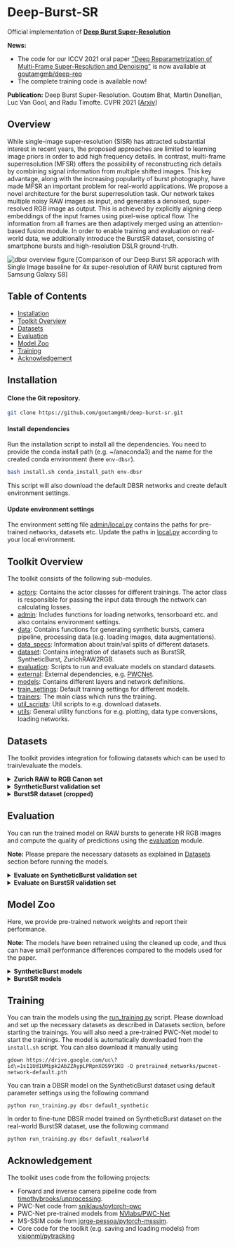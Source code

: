 # Deep-Burst-SR

Official implementation of [**Deep Burst Super-Resolution**](https://arxiv.org/pdf/2101.10997.pdf)

**News:**
- The code for our ICCV 2021 oral paper ["Deep Reparametrization of Multi-Frame Super-Resolution and Denoising"](https://arxiv.org/pdf/2108.08286.pdf) is now available at [goutamgmb/deep-rep](https://github.com/goutamgmb/deep-rep) 
- The complete training code is available now!

**Publication:** Deep Burst Super-Resolution. Goutam Bhat, Martin Danelljan, Luc Van Gool, and Radu Timofte. CVPR 2021 
[[Arxiv](https://arxiv.org/pdf/2101.10997.pdf)]

## Overview

While single-image super-resolution (SISR) has attracted substantial interest in recent years, the proposed
approaches are limited to learning image priors in order to add high frequency details. In contrast, multi-frame superresolution (MFSR) offers the possibility of reconstructing
rich details by combining signal information from multiple
shifted images. This key advantage, along with the increasing popularity of burst photography, have made MFSR an
important problem for real-world applications.
We propose a novel architecture for the burst superresolution task. Our network takes multiple noisy RAW
images as input, and generates a denoised, super-resolved
RGB image as output. This is achieved by explicitly aligning
deep embeddings of the input frames using pixel-wise optical flow. The information from all frames are then adaptively merged using an attention-based fusion module. In
order to enable training and evaluation on real-world data,
we additionally introduce the BurstSR dataset, consisting of
smartphone bursts and high-resolution DSLR ground-truth.

![dbsr overview figure](.figs/dbsr.png)
[Comparison of our Deep Burst SR apporach with Single Image baseline for 4x super-resolution of RAW burst captured from Samsung Galaxy S8]

## Table of Contents

* [Installation](#installation)
* [Toolkit Overview](#toolkit-overview)
* [Datasets](#datasets)
* [Evaluation](#evaluation)
* [Model Zoo](#model-zoo)
* [Training](#training)
* [Acknowledgement](#acknowledgement)

## Installation

#### Clone the Git repository.  
```bash
git clone https://github.com/goutamgmb/deep-burst-sr.git
```
   
#### Install dependencies
Run the installation script to install all the dependencies. You need to provide the conda install path (e.g. ~/anaconda3) and the name for the created conda environment (here ```env-dbsr```).  
```bash
bash install.sh conda_install_path env-dbsr
```  
This script will also download the default DBSR networks and create default environment settings.  

#### Update environment settings
The environment setting file [admin/local.py](admin/local.py) contains the paths for pre-trained networks, 
datasets etc. Update the paths in [local.py](admin/local.py) according to your local environment.

## Toolkit Overview
The toolkit consists of the following sub-modules.  
 - [actors](actors): Contains the actor classes for different trainings. The actor class is responsible for passing the input data through the network can calculating losses.
 - [admin](admin): Includes functions for loading networks, tensorboard etc. and also contains environment settings.  
 - [data](data): Contains functions for generating synthetic bursts, camera pipeline, processing data (e.g. loading images, data augmentations).
 - [data_specs](data_specs): Information about train/val splits of different datasets.
 - [dataset](dataset): Contains integration of datasets such as BurstSR, SyntheticBurst, ZurichRAW2RGB. 
 - [evaluation](evaluation): Scripts to run and evaluate models on standard datasets. 
 - [external](external): External dependencies, e.g. [PWCNet](https://github.com/sniklaus/pytorch-pwc).  
 - [models](models): Contains different layers and network definitions.  
 - [train_settings](train_settings): Default training settings for different models.
 - [trainers](trainers): The main class which runs the training.
 - [util_scripts](util_scripts): Util scripts to e.g. download datasets.  
 - [utils](utils): General utility functions for e.g. plotting, data type conversions, loading networks.


## Datasets
The toolkit provides integration for following datasets which can be used to train/evaluate the models.

<details>
  <summary><b>Zurich RAW to RGB Canon set</b></summary>

The RGB images from the training split of the 
[Zurich RAW to RGB mapping dataset](http://people.ee.ethz.ch/~ihnatova/pynet.html#dataset) 
can be used to generate synthetic bursts for training using the `SyntheticBurstProcessing` class in [data/processing.py](data/processing.py).

**Preparation:** Download the Zurich RAW to RGB canon set from [here](https://drive.google.com/file/d/12L0LYhG78zQBLkIDyFNE5J6fIH02NUgz/view?usp=drive_link) and unpack the zip folder. Set the 
`zurichraw2rgb_dir` variable in [admin/local.py](admin/local.py) to point to the unpacked dataset directory.

</details>

<details>
<summary><b>SyntheticBurst validation set</b></summary>

The pre-generated synthetic validation set used for evaluating the models. The dataset contains 300 synthetic bursts, each containing 
14 RAW images. The synthetic bursts are generated from the RGB images from the test split of the Zurich RAW to RGB mapping dataset. 
The dataset can be loaded using `SyntheticBurstVal` class in [dataset/synthetic_burst_val_set.py](dataset/synthetic_burst_val_set.py) file.

**Preparation:**  Downloaded the dataset [here](https://drive.google.com/file/d/1DHu3-_tGSc_8Wwwu6sHFaPtmd9ymd0rZ/view?usp=drive_link) and unpack the zip file. 
Set the `synburstval_dir` variable in [admin/local.py](admin/local.py) to point to the unpacked dataset directory.


</details>

<details>
<summary><b>BurstSR dataset (cropped)</b></summary> 

The BurstSR dataset containing RAW bursts captured from Samsung Galaxy S8 and corresponding HR ground truths captured using a DSLR camera. 
This is the pre-processed version of the dataset that contains roughly aligned crops from the original images.
The dataset can be loaded using `BurstSRDataset` class in [dataset/burstsr_dataset.py](dataset/burstsr_dataset.py) file.
Please check the [DBSR paper](https://arxiv.org/pdf/2101.10997.pdf) for more details.


**Preparation:** The dataset has been split into 10 parts and can be downloaded from [here](https://drive.google.com/drive/folders/1A8FytFrYP-y7pZZhfFxVRzEPwcKl-Cp7?usp=drive_link). 
Set the `burstsr_dir` variable in [admin/local.py](admin/local.py) to point to the unpacked BurstSR dataset directory.

</details>



## Evaluation
You can run the trained model on RAW bursts to generate HR RGB images and compute the quality of predictions using the 
[evaluation](evaluation) module. 

**Note:** Please prepare the necessary datasets as explained in [Datasets](#Datasets) section before running the models.


<details>
<summary><b>Evaluate on SyntheticBurst validation set</b></summary> 

You can evaluate the models on SyntheticBurst validation set using [evaluation/synburst](evaluation/synburst) package. 
First create an experiment setting in [evaluation/synburst/experiments](evaluation/synburst/experiments) containing the list of 
models to evaluate. You can start with the provided setting [dbsr_default.py](evaluation/synburst/experiments/dbsr_default.py) as a reference.
Please refer to [network_param.py](evaluation/common_utils/network_param.py) for examples on how to specify a model for evaluation.

### Save network predictions
You can save the predictions of a model on bursts from SyntheticBurst dataset by running
```bash
python evaluation/synburst/save_results.py EXPERIMENT_NAME
```
Here, `EXPERIMENT_NAME` is the name of the experiment setting you want to use (e.g. `dbsr_default`). 
The script will save the predictions of the model in the directory pointed by the 
`save_data_path` variable in [admin/local.py](admin/local.py).

**Note** The network predictions are saved in linear sensor color space (i.e. color space of input RAW burst), 
as 16 bit pngs.

### Compute performance metrics
You can obtain the standard performance metrics (e.g. PSNR, MS-SSIM, LPIPS) using the 
[compute_score.py](evaluation/synburst/compute_score.py) script

```bash
python evaluation/synburst/compute_score.py EXPERIMENT_NAME
```
Here, `EXPERIMENT_NAME` is the name of the experiment setting you want to use (e.g. `dbsr_default`). 
The script will run the models to generate the predictions and compute the scores. In case you want 
to compute performance metrics for results saved using [save_results.py](evaluation/synburst/save_results.py), you 
can run [compute_score.py](evaluation/synburst/compute_score.py) with additonal `--load_saved` argument.
```bash
python evaluation/synburst/compute_score.py EXPERIMENT_NAME --load_saved
```
In this case, the script will load pre-saved predictions whenever available. If saved predictions are not available, 
it will run the model to first generate the predictions and then compute the scores.

### Qualitative comparison
You can perform qualitative analysis of the model by visualizing the saved network predictions, along with ground truth, in sRGB format 
using the [visualize_results.py](evaluation/synburst/visualize_results.py) script.
```bash
python evaluation/synburst/visualize_results.py EXPERIMENT_NAME
```
Here, `EXPERIMENT_NAME` is the name of the experiment setting containing the list of models you want to use (e.g. `dbsr_default`). 
The script will display the predictions of each model in sRGB format, along with the ground truth. You can toggle between images, 
zoom in on particular image regions using the UI. See [visualize_results.py](evaluation/synburst/visualize_results.py) for details.

**Note:** You need to first save the network predictions using [save_results.py](evaluation/synburst/save_results.py) script, 
before you can visualize them using visualize_results.py.

</details>


<details>
<summary><b>Evaluate on BurstSR validation set</b></summary> 

You can evaluate the models on BurstSR validation set using [evaluation/burstsr](evaluation/burstsr) package. 
First create an experiment setting in [evaluation/burstsr/experiments](evaluation/burstsr/experiments) containing the list of 
models to evaluate. You can start with the provided setting [dbsr_default.py](evaluation/burstsr/experiments/dbsr_default.py) as a reference. 
Please refer to [network_param.py](evaluation/common_utils/network_param.py) for examples on how to specify a model for evaluation.

### Save network predictions
You can save the predictions of a model on bursts from BurstSR val dataset by running
```bash
python evaluation/burstsr/save_results.py EXPERIMENT_NAME
```
Here, `EXPERIMENT_NAME` is the name of the experiment setting you want to use (e.g. `dbsr_default`). 
The script will save the predictions of the model in the directory pointed by the 
`save_data_path` variable in [admin/local.py](admin/local.py).

**Note** The network predictions are saved in linear sensor color space (i.e. color space of input RAW burst), 
as 16 bit pngs.

### Compute performance metrics
You can obtain the standard performance metrics (e.g. PSNR, MS-SSIM, LPIPS) **after** spatial and color alignment (see [paper]() for details)
using the [compute_score.py](evaluation/burstsr/compute_score.py) script

```bash
python evaluation/burstsr/compute_score.py EXPERIMENT_NAME
```
Here, `EXPERIMENT_NAME` is the name of the experiment setting you want to use (e.g. `dbsr_default`). 
The script will run the models to generate the predictions and compute the scores. In case you want 
to compute performance metrics for results saved using [save_results.py](evaluation/burstsr/save_results.py), you 
can run [compute_score.py](evaluation/burstsr/compute_score.py) with additonal `--load_saved` argument.
```bash
python evaluation/burstsr/compute_score.py EXPERIMENT_NAME --load_saved
```
In this case, the script will load pre-saved predictions whenever available. If saved predictions are not available, 
it will run the model to first generate the predictions and then compute the scores.

### Qualitative comparison
You can perform qualitative analysis of the model by visualizing the saved network predictions, along with ground truth, in sRGB format 
using the [visualize_results.py](evaluation/burstsr/visualize_results.py) script.
```bash
python evaluation/burstsr/visualize_results.py EXPERIMENT_NAME
```
Here, `EXPERIMENT_NAME` is the name of the experiment setting containing the list of models you want to use (e.g. `dbsr_default`). 
The script will display the predictions of each model in sRGB format, along with the ground truth. You can toggle between images, 
zoom in on particular image regions using the UI. See [visualize_results.py](evaluation/burstsr/visualize_results.py) for details.

**Note:** You need to first save the network predictions using [save_results.py](evaluation/burstsr/save_results.py) script, 
before you can visualize them using visualize_results.py.

</details>

## Model Zoo
Here, we provide pre-trained network weights and report their performance. 

**Note:** The models have been retrained using the cleaned up code, and thus can have small performance 
differences compared to the models used for the paper.

<details>
<summary><b>SyntheticBurst models</b></summary> 

The models are evaluated using all 14 burst images.

|          Model         |  PSNR | MS-SSIM | LPIPS |                                            Links                                            | Notes                    |
|:----------------------:|:-----:|:-------:|:-----:|:-------------------------------------------------------------------------------------------:|--------------------------|
| CVPR2021               | 39.09 | 0.945   | 0.084 | -                                                                                           | CVPR2021 results         |
| dbsr_synthetic_default | 39.17 | 0.946   | 0.081 | [model](https://drive.google.com/file/d/1bdtz_gr_m9MnypVqDigH6H1xoae82lwY/view?usp=sharing) | Official retrained model |

</details>

<details>
<summary><b>BurstSR models</b></summary> 

The models are evaluated using all 14 burst images. The metrics are computed after spatial and color alignment, as 
described in [DBSR paper](https://arxiv.org/pdf/2101.10997.pdf).

|          Model         |  PSNR | MS-SSIM | LPIPS |                                            Links                                            | Notes                    |
|:----------------------:|:-----:|:-------:|:-----:|:-------------------------------------------------------------------------------------------:|--------------------------|
| CVPR2021               | 47.76 | 0.984   | 0.030 | -                                                                                           | CVPR2021 results         |
| dbsr_burstsr_default | 47.70 | 0.984   | 0.029 | [model](https://drive.google.com/file/d/1GyfJzqBx9st9Qdvy2fRizWvxCbNOerFe/view?usp=sharing) | Official retrained model |

</details>

## Training 
You can train the models using the [run_training.py](run_training.py) script. 
Please download and set up the necessary datasets as described in Datasets section, before starting the trainings. You will 
also need a pre-trained PWC-Net model to start the trainings. The model is automatically downloaded from 
the `install.sh` script. You can also download it manually using

```
gdown https://drive.google.com/uc\?id\=1s11Ud1UMipk2AbZZAypLPRpnXOS9Y1KO -O pretrained_networks/pwcnet-network-default.pth
```

You can train a DBSR model on the SyntheticBurst dataset using default parameter settings using the following command
```
python run_training.py dbsr default_synthetic
```
In order to fine-tune DBSR model trained on SyntheticBurst dataset on the real-world BurstSR dataset, use the following command
```
python run_training.py dbsr default_realworld
```

## Acknowledgement
The toolkit uses code from the following projects:
- Forward and inverse camera pipeline code from [timothybrooks/unprocessing](https://github.com/timothybrooks/unprocessing).
- PWC-Net code from [sniklaus/pytorch-pwc](https://github.com/sniklaus/pytorch-pwc)
- PWC-Net pre-trained models from [NVlabs/PWC-Net](https://github.com/NVlabs/PWC-Net)
- MS-SSIM code from [jorge-pessoa/pytorch-msssim](https://github.com/jorge-pessoa/pytorch-msssim).
- Core code for the toolkit (e.g. saving and loading models) from [visionml/pytracking](https://github.com/visionml/pytracking)
